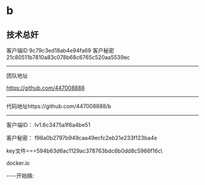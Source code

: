 # b
技术总奸
-------

客户端ID
9c79c3ed18ab4e94fa69
客户秘密
21c80511b7810a83c078b68c6765c520aa5539ec    

--------
团队地址

https://github.com/447008888

--------
代码地址https://github.com/447008888/b

--------

客户端ID： Iv1.6c3475a1f6a4be51

客户秘密： f98a0b2797b949caa49ecfc2eb21e233f123ba4e


key文件===594b63d6ac1129ac378763bdc6b0dd8c5966f16c\


docker.io 



----开始搞:
 

